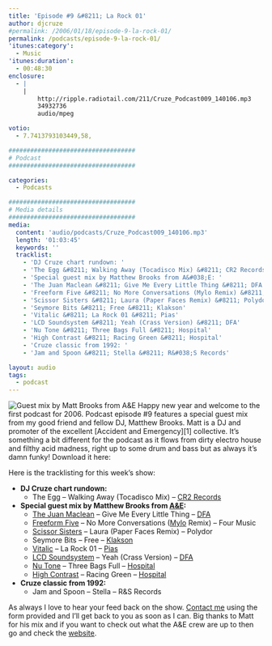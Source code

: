 ```yaml
---
title: 'Episode #9 &#8211; La Rock 01'
author: djcruze
#permalink: /2006/01/18/episode-9-la-rock-01/
permalink: /podcasts/episode-9-la-rock-01/
'itunes:category':
  - Music
'itunes:duration':
  - 00:48:30
enclosure:
  - |
    |
        http://ripple.radiotail.com/211/Cruze_Podcast009_140106.mp3
        34932736
        audio/mpeg

votio:
  - 7.7413793103449,58,

###################################
# Podcast
###################################

categories:
  - Podcasts

###################################
# Media details
###################################
media:
  content: 'audio/podcasts/Cruze_Podcast009_140106.mp3'
  length: '01:03:45'
  keywords: ''
  tracklist:
    - 'DJ Cruze chart rundown: '
    - 'The Egg &#8211; Walking Away (Tocadisco Mix) &#8211; CR2 Records'
    - 'Special guest mix by Matthew Brooks from A&#038;E: '
    - 'The Juan Maclean &#8211; Give Me Every Little Thing &#8211; DFA'
    - 'Freeform Five &#8211; No More Conversations (Mylo Remix) &#8211; Four Music'
    - 'Scissor Sisters &#8211; Laura (Paper Faces Remix) &#8211; Polydor'
    - 'Seymore Bits &#8211; Free &#8211; Klakson'
    - 'Vitalic &#8211; La Rock 01 &#8211; Pias'
    - 'LCD Soundsystem &#8211; Yeah (Crass Version) &#8211; DFA'
    - 'Nu Tone &#8211; Three Bags Full &#8211; Hospital'
    - 'High Contrast &#8211; Racing Green &#8211; Hospital'
    - 'Cruze classic from 1992: '
    - 'Jam and Spoon &#8211; Stella &#8211; R&#038;S Records'

layout: audio
tags:
  - podcast
---
```


<img src="http://www.djcruze.co.uk/cms/wp-content/matt_brooks.jpg" alt="Guest mix by Matt Brooks from A&E" class="right" />  
Happy new year and welcome to the first podcast for 2006. Podcast episode #9 features a special guest mix from my good friend and fellow DJ, Matthew Brooks. Matt is a DJ and promoter of the excellent [Accident and Emergency][1] collective. It&#8217;s something a bit different for the podcast as it flows from dirty electro house and filthy acid madness, right up to some drum and bass but as always it&#8217;s damn funky! Download it here:

Here is the tracklisting for this week&#8217;s show:

- **DJ Cruze chart rundown:**
  - The Egg &#8211; Walking Away (Tocadisco Mix) &#8211; [CR2 Records][4]
- **Special guest mix by Matthew Brooks from [A&#038;E][1]:**
  - [The Juan Maclean][5] &#8211; Give Me Every Little Thing &#8211; [DFA][6]
  - [Freeform Five][7] &#8211; No More Conversations ([Mylo][8] Remix) &#8211; Four Music
  - [Scissor Sisters][9] &#8211; Laura (Paper Faces Remix) &#8211; Polydor
  - Seymore Bits &#8211; Free &#8211; [Klakson][10]
  - [Vitalic][11] &#8211; La Rock 01 &#8211; [Pias][12]
  - [LCD Soundsystem][13] &#8211; Yeah (Crass Version) &#8211; [DFA][6]
  - [Nu Tone][14] &#8211; Three Bags Full &#8211; [Hospital][15]
  - [High Contrast][16] &#8211; Racing Green &#8211; [Hospital][15]
- **Cruze classic from 1992:**
  - Jam and Spoon &#8211; Stella &#8211; R&#038;S Records

As always I love to hear your feed back on the show. [Contact me][17] using the form provided and I&#8217;ll get back to you as soon as I can. Big thanks to Matt for his mix and if you want to check out what the A&#038;E crew are up to then go and check the [website][1].

[1]: http://www.accidentandemergency.info/
[2]: http://ripple.radiotail.com/211/Cruze_Podcast009_140106.mp3
[3]: http://www.djcruze.co.uk/cms/podcasts/feed/rss2
[4]: http://www.cr2records.co.uk/
[5]: http://www.thejuanmaclean.com/
[6]: http://www.dfarecords.com/
[7]: http://www.freeformfive.com/
[8]: http://www.breastfed.tv/
[9]: http://www.scissorsisters.com/
[10]: http://www.klakson.nl/
[11]: http://www.vitalic.org/
[12]: http://www.pias.com/
[13]: http://www.lcdsoundsystem.com/
[14]: http://www.hospitalrecords.com/artists_nutone.shtml
[15]: http://www.hospitalrecords.com/
[16]: http://www.hospitalrecords.com/artists_highcontrast.shtml
[17]: /cms/contact/
